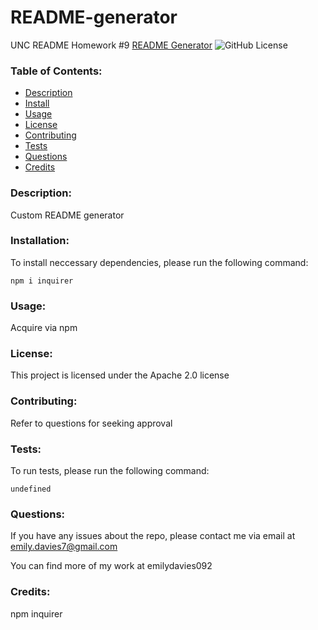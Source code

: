 
# README-generator
UNC README Homework #9
[README Generator]( )
![GitHub License]()
### Table of Contents:
* [Description](#description)
* [Install](#install)
* [Usage](#usage)
* [License](#license)
* [Contributing](#contributing)
* [Tests](#tests)
* [Questions](#questions)
* [Credits](#credits)
### Description: 
Custom README generator
### Installation: 
To install neccessary dependencies, please run the following command:
```
npm i inquirer
```
### Usage: 
Acquire via npm
### License: 
This project is licensed under the Apache 2.0 license 
### Contributing: 
Refer to questions for seeking approval
### Tests: 
To run tests, please run the following command:
```
undefined
```
### Questions: 
If you have any issues about the repo, please contact me via email at emily.davies7@gmail.com

You can find more of my work at emilydavies092
### Credits: 
npm inquirer
